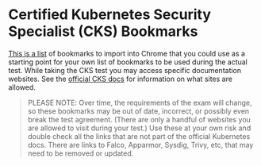 # Certified Kubernetes Security Specialist (CKS) Bookmarks

[This is a list](cks-bookmarks.html) of bookmarks to import into Chrome that you could use as a starting point for your own list of bookmarks to be used during the actual test. While taking the CKS test you may access specific documentation websites. See the [official CKS docs](https://docs.linuxfoundation.org/tc-docs/certification/faq-cka-ckad-cks#cks) for information on what sites are allowed.

>PLEASE NOTE: Over time, the requirements of the exam will change, so these bookmarks may be out of date, incorrect, or possibly even break the test agreement. (There are only a handful of websites you are allowed to visit during your test.) Use these at your own risk and double check all the links that are not part of the official Kubernetes docs. There are links to Falco, Apparmor, Sysdig, Trivy, etc, that may need to be removed or updated.